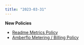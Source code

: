 ```yaml
---
title: "2023-03-31"
---
```


**New Policies**

- [Readme Metrics Policy](/docs/policies/readme-metrics-inbound)
- [Amberflo Metering / Billing Policy](/docs/policies/amberflo-metering-inbound)
